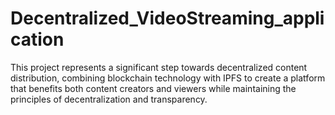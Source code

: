 # Decentralized_VideoStreaming_application
This project represents a significant step towards decentralized content distribution, combining blockchain technology with IPFS to create a platform that benefits both content creators and viewers while maintaining the principles of decentralization and transparency.
